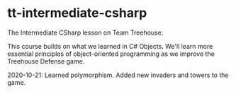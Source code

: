 # tt-intermediate-csharp
The Intermediate CSharp lesson on Team Treehouse.

This course builds on what we learned in C# Objects. We'll learn more essential principles of object-oriented programming
as we improve the Treehouse Defense game.

2020-10-21: Learned polymorphism. Added new invaders and towers to the game.